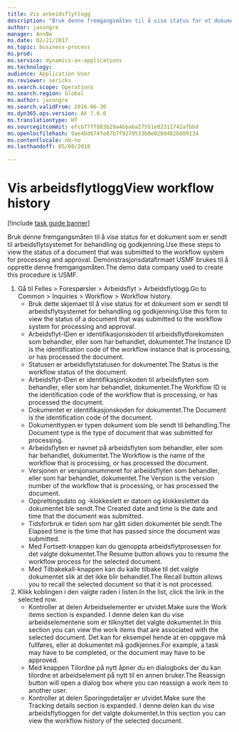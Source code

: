 ```yaml
--- 
title: Vis arbeidsflytlogg
description: "Bruk denne fremgangsmåten til å vise status for et dokument som er sendt til arbeidsflytsystemet for behandling og godkjenning."
author: jasongre
manager: AnnBe
ms.date: 02/21/2017
ms.topic: business-process
ms.prod: 
ms.service: dynamics-ax-applications
ms.technology: 
audience: Application User
ms.reviewer: sericks
ms.search.scope: Operations
ms.search.region: Global
ms.author: jasongre
ms.search.validFrom: 2016-06-30
ms.dyn365.ops.version: AX 7.0.0
ms.translationtype: HT
ms.sourcegitcommit: efcb77ff883b29a4bbaba27551e02311742afbbd
ms.openlocfilehash: 9ae4bd674fe87b7f9279533b0e02b9482b809134
ms.contentlocale: nb-no
ms.lasthandoff: 05/08/2018

---
```

# <a name="view-workflow-history"></a><span data-ttu-id="5543e-103">Vis arbeidsflytlogg</span><span class="sxs-lookup"><span data-stu-id="5543e-103">View workflow history</span></span>

[!include [task guide banner](../../includes/task-guide-banner.md)]

<span data-ttu-id="5543e-104">Bruk denne fremgangsmåten til å vise status for et dokument som er sendt til arbeidsflytsystemet for behandling og godkjenning.</span><span class="sxs-lookup"><span data-stu-id="5543e-104">Use these steps to view the status of a document that was submitted to the workflow system for processing and approval.</span></span> <span data-ttu-id="5543e-105">Demonstrasjonsdatafirmaet USMF brukes til å opprette denne fremgangsmåten.</span><span class="sxs-lookup"><span data-stu-id="5543e-105">The demo data company used to create this procedure is USMF.</span></span>

1. <span data-ttu-id="5543e-106">Gå til Felles > Forespørsler > Arbeidsflyt > Arbeidsflytlogg.</span><span class="sxs-lookup"><span data-stu-id="5543e-106">Go to Common > Inquiries > Workflow > Workflow history.</span></span>
    * <span data-ttu-id="5543e-107">Bruk dette skjemaet til å vise status for et dokument som er sendt til arbeidsflytsystemet for behandling og godkjenning.</span><span class="sxs-lookup"><span data-stu-id="5543e-107">Use this form to view the status of a document that was submitted to the workflow system for processing and approval.</span></span>  
    * <span data-ttu-id="5543e-108">Arbeidsflyt-IDen er identifikasjonskoden til arbeidsflytforekomsten som behandler, eller som har behandlet, dokumentet.</span><span class="sxs-lookup"><span data-stu-id="5543e-108">The Instance ID is      the identification code of the workflow instance that is processing, or has processed the document.</span></span>  
    * <span data-ttu-id="5543e-109">Statusen er arbeidsflytstatusen for dokumentet.</span><span class="sxs-lookup"><span data-stu-id="5543e-109">The Status is the workflow status of the document.</span></span>  
    * <span data-ttu-id="5543e-110">Arbeidsflyt-IDen er identifikasjonskoden til arbeidsflyten som behandler, eller som har behandlet, dokumentet.</span><span class="sxs-lookup"><span data-stu-id="5543e-110">The Workflow ID is the identification code of the workflow that is processing, or has processed the document.</span></span>  
    * <span data-ttu-id="5543e-111">Dokumentet er identifikasjonskoden for dokumentet.</span><span class="sxs-lookup"><span data-stu-id="5543e-111">The Document is the identification code of the document.</span></span>  
    * <span data-ttu-id="5543e-112">Dokumenttypen er typen dokument som ble sendt til behandling.</span><span class="sxs-lookup"><span data-stu-id="5543e-112">The Document type is the type of document that was submitted for processing.</span></span>  
    * <span data-ttu-id="5543e-113">Arbeidsflyten er navnet på arbeidsflyten som behandler, eller som har behandlet, dokumentet.</span><span class="sxs-lookup"><span data-stu-id="5543e-113">The Workflow is the name of the workflow that is processing, or has processed the document.</span></span>  
    * <span data-ttu-id="5543e-114">Versjonen er versjonsnummeret for arbeidsflyten som behandler, eller som har behandlet, dokumentet.</span><span class="sxs-lookup"><span data-stu-id="5543e-114">The Version is the version number of the workflow that is processing, or has processed the document.</span></span>  
    * <span data-ttu-id="5543e-115">Opprettingsdato og -klokkeslett er datoen og klokkeslettet da dokumentet ble sendt.</span><span class="sxs-lookup"><span data-stu-id="5543e-115">The Created date and time is the date and time that the document was submitted.</span></span>  
    * <span data-ttu-id="5543e-116">Tidsforbruk er tiden som har gått siden dokumentet ble sendt.</span><span class="sxs-lookup"><span data-stu-id="5543e-116">The Elapsed time is the time that has passed since the document was submitted.</span></span>  
    * <span data-ttu-id="5543e-117">Med Fortsett-knappen kan du gjenoppta arbeidsflytprosessen for det valgte dokumentet.</span><span class="sxs-lookup"><span data-stu-id="5543e-117">The Resume button allows you to resume the workflow process for the selected document.</span></span>  
    * <span data-ttu-id="5543e-118">Med Tilbakekall-knappen kan du kalle tilbake til det valgte dokumentet slik at det ikke blir behandlet.</span><span class="sxs-lookup"><span data-stu-id="5543e-118">The Recall button allows you to recall the selected document so that it is not processed.</span></span>   
2. <span data-ttu-id="5543e-119">Klikk koblingen i den valgte raden i listen.</span><span class="sxs-lookup"><span data-stu-id="5543e-119">In the list, click the link in the selected row.</span></span>
    * <span data-ttu-id="5543e-120">Kontroller at delen Arbeidselementer er utvidet.</span><span class="sxs-lookup"><span data-stu-id="5543e-120">Make sure the Work items section is expanded.</span></span>    <span data-ttu-id="5543e-121">I denne delen kan du vise arbeidselementene som er tilknyttet det valgte dokumentet.</span><span class="sxs-lookup"><span data-stu-id="5543e-121">In this section you can view the work items that are associated with the selected document.</span></span> <span data-ttu-id="5543e-122">Det kan for eksempel hende at en oppgave må fullføres, eller at dokumentet må godkjennes.</span><span class="sxs-lookup"><span data-stu-id="5543e-122">For example, a task may have to be completed, or the document may have to be approved.</span></span>  
    * <span data-ttu-id="5543e-123">Med knappen Tilordne på nytt åpner du en dialogboks der du kan tilordne et arbeidselement på nytt til en annen bruker.</span><span class="sxs-lookup"><span data-stu-id="5543e-123">The Reassign button will open a dialog box where you can reassign a work item to another user.</span></span>  
    * <span data-ttu-id="5543e-124">Kontroller at delen Sporingsdetaljer er utvidet.</span><span class="sxs-lookup"><span data-stu-id="5543e-124">Make sure the Tracking details section is expanded.</span></span>    <span data-ttu-id="5543e-125">I denne delen kan du vise arbeidsflytloggen for det valgte dokumentet.</span><span class="sxs-lookup"><span data-stu-id="5543e-125">In this section you can view the workflow history of the selected document.</span></span>  


